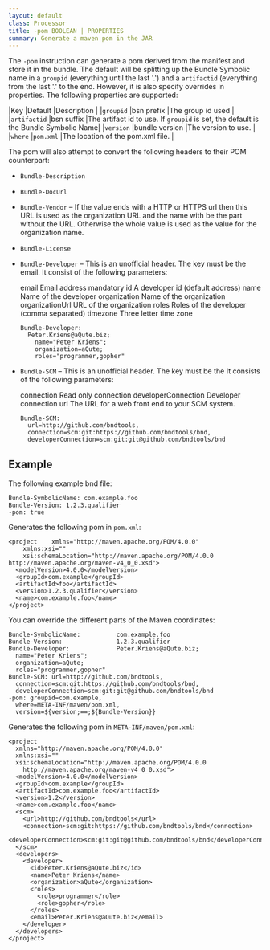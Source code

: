 ```yaml
---
layout: default
class: Processor
title: -pom BOOLEAN | PROPERTIES
summary: Generate a maven pom in the JAR
---
```


The `-pom` instruction can generate a pom derived from the manifest and store it in the bundle. The default will be splitting up the Bundle Symbolic name in a `groupid` (everything until the last '.') and a `artifactid` (everything from the last '.' to the end. However, it is also specify overrides in properties. The following properties are supported:

|Key              |Default          |Description                         |
|`groupid`        |bsn prefix       |The group id used                   |
|`artifactid`     |bsn suffix       |The artifact id to use. If `groupid` is set, the default is the Bundle Symbolic Name|
|`version`        |bundle version   |The version to use.                 |
|`where`          |`pom.xml`        |The location of the pom.xml file.   |

The pom will also attempt to convert the following headers to their POM counterpart:

* `Bundle-Description`
* `Bundle-DocUrl`
* `Bundle-Vendor`  – If the  value ends with a HTTP or HTTPS url then this URL is used as the organization URL and the name with be the part without the URL. Otherwise the whole value is used as the value for the organization name.
* `Bundle-License`
* `Bundle-Developer` – This is an unofficial header. The key must be the email. It consist of the following parameters:

	email                      Email address mandatory
	id                         A developer id (default address)
	name                       Name of the developer
	organization               Name of the organization
	organizationUrl            URL of the organization
	roles                      Roles of the developer (comma separated)
	timezone                   Three letter time zone
	
	  Bundle-Developer: 
	    Peter.Kriens@aQute.biz;
	      name="Peter Kriens";
	      organization=aQute;
	      roles="programmer,gopher"
	 
* `Bundle-SCM` – This is an unofficial header. The key must be the It consists of the following parameters:

    connection                 Read only connection
    developerConnection        Developer connection
    url                        The URL for a web front end to your SCM system.     

	  Bundle-SCM: 
	    url=http://github.com/bndtools,
	    connection=scm:git:https://github.com/bndtools/bnd,
	    developerConnection=scm:git:git@github.com/bndtools/bnd

## Example

The following example bnd file:

	Bundle-SymbolicName: com.example.foo
	Bundle-Version: 1.2.3.qualifier
	-pom: true

Generates the following pom in `pom.xml`:

	<project 	xmlns="http://maven.apache.org/POM/4.0.0" 
	  	xmlns:xsi="" 
	  	xsi:schemaLocation="http://maven.apache.org/POM/4.0.0 http://maven.apache.org/maven-v4_0_0.xsd">
  	  <modelVersion>4.0.0</modelVersion>
  	  <groupId>com.example</groupId>
  	  <artifactId>foo</artifactId>
  	  <version>1.2.3.qualifier</version>
  	  <name>com.example.foo</name>
	</project>

You can override the different parts of the Maven coordinates:

	Bundle-SymbolicName:          com.example.foo
	Bundle-Version:               1.2.3.qualifier
	Bundle-Developer:             Peter.Kriens@aQute.biz;
	  name="Peter Kriens";
	  organization=aQute;
	  roles="programmer,gopher"
	Bundle-SCM: url=http://github.com/bndtools,
	  connection=scm:git:https://github.com/bndtools/bnd,
	  developerConnection=scm:git:git@github.com/bndtools/bnd
	-pom: groupid=com.example,
	  where=META-INF/maven/pom.xml,
	  version=${version;==;${Bundle-Version}}
	
Generates the following pom in `META-INF/maven/pom.xml`:

	<project 	
	  xmlns="http://maven.apache.org/POM/4.0.0" 
	  xmlns:xsi="" 
	  xsi:schemaLocation="http://maven.apache.org/POM/4.0.0 
	  	http://maven.apache.org/maven-v4_0_0.xsd">
  	  <modelVersion>4.0.0</modelVersion>
  	  <groupId>com.example</groupId>
  	  <artifactId>com.example.foo</artifactId>
  	  <version>1.2</version>
  	  <name>com.example.foo</name>
	  <scm>
	    <url>http://github.com/bndtools</url>
	    <connection>scm:git:https://github.com/bndtools/bnd</connection>
	    <developerConnection>scm:git:git@github.com/bndtools/bnd</developerConnection>
	  </scm>
	  <developers>
	    <developer>
	      <id>Peter.Kriens@aQute.biz</id>
	      <name>Peter Kriens</name>
	      <organization>aQute</organization>
	      <roles>
	        <role>programmer</role>
	        <role>gopher</role>
	      </roles>
	      <email>Peter.Kriens@aQute.biz</email>
	    </developer>
	  </developers>
	</project>

